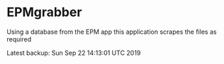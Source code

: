 # EPMgrabber
Using a database from the EPM app this application scrapes the files as required


Latest backup: Sun Sep 22 14:13:01 UTC 2019
